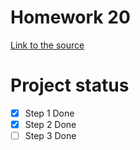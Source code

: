 # Homework 20
[Link to the source](https://skyengpublic.notion.site/20-c-Flask-53494f9404714ee4a08468183e72ec98)
# Project status
- [x] Step 1 Done
- [x] Step 2 Done
- [ ] Step 3 Done